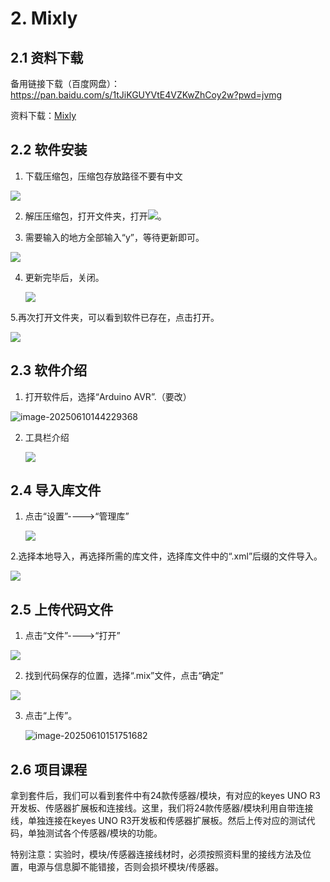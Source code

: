 # 2. Mixly

## 2.1 资料下载

备用链接下载（百度网盘）： https://pan.baidu.com/s/1tJiKGUYVtE4VZKwZhCoy2w?pwd=jvmg

资料下载：[Mixly](./Mixly.7z)

## 2.2 软件安装

1. 下载压缩包，压缩包存放路径不要有中文

![](./media/image-20250610134847834.png)

2. 解压压缩包，打开文件夹，打开![](./media/image-20250610135141637.png)。

3. 需要输入的地方全部输入“y”，等待更新即可。

![](./media/image-20250610135733798.png)

4. 更新完毕后，关闭。

   ![](./media/image-20250610141058386.png)

5.再次打开文件夹，可以看到软件已存在，点击打开。

![](./media/image-20250610144118850.png)

## 2.3 软件介绍

1. 打开软件后，选择“Arduino AVR”.（要改）

![image-20250610144229368](./media/image-20250610144229368.png)

2. 工具栏介绍

   ![](./media/image-20250610144636311.png)

## 2.4 导入库文件

1. 点击“设置”---->“管理库”

   ![](./media/image-20250610150044409.png)

   

2.选择本地导入，再选择所需的库文件，选择库文件中的“.xml”后缀的文件导入。

![](./media/image-20250610150604640.png)

## 2.5 上传代码文件

1. 点击“文件”---->“打开”

![](./media/image-20250610151244614.png)

2. 找到代码保存的位置，选择“.mix”文件，点击“确定”

![](./media/image-20250610151446877.png)

3. 点击“上传”。

   ![image-20250610151751682](./media/image-20250610151751682.png)

## 2.6 项目课程

拿到套件后，我们可以看到套件中有24款传感器/模块，有对应的keyes UNO R3开发板、传感器扩展板和连接线。这里，我们将24款传感器/模块利用自带连接线，单独连接在keyes UNO R3开发板和传感器扩展板。然后上传对应的测试代码，单独测试各个传感器/模块的功能。

特别注意：实验时，模块/传感器连接线材时，必须按照资料里的接线方法及位置，电源与信息脚不能错接，否则会损坏模块/传感器。

